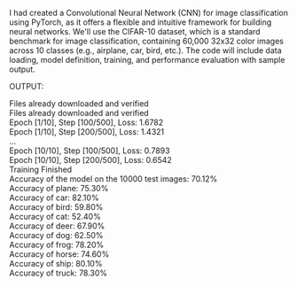 I had created a Convolutional Neural Network (CNN) for image classification using PyTorch, as it offers a flexible and intuitive framework for building neural networks. We'll use the CIFAR-10 dataset, which is a standard benchmark for image classification, containing 60,000 32x32 color images across 10 classes (e.g., airplane, car, bird, etc.). The code will include data loading, model definition, training, and performance evaluation with sample output.


OUTPUT:

Files already downloaded and verified<br/>
Files already downloaded and verified<br/>
Epoch [1/10], Step [100/500], Loss: 1.6782<br/>
Epoch [1/10], Step [200/500], Loss: 1.4321<br/>
...<br/>
Epoch [10/10], Step [100/500], Loss: 0.7893<br/>
Epoch [10/10], Step [200/500], Loss: 0.6542<br/>
Training Finished<br/>
Accuracy of the model on the 10000 test images: 70.12%<br/>
Accuracy of plane: 75.30%<br/>
Accuracy of car: 82.10%<br/>
Accuracy of bird: 59.80%<br/>
Accuracy of cat: 52.40%<br/>
Accuracy of deer: 67.90%<br/>
Accuracy of dog: 62.50%<br/>
Accuracy of frog: 78.20%<br/>
Accuracy of horse: 74.60%<br/>
Accuracy of ship: 80.10%<br/>
Accuracy of truck: 78.30%<br/>

